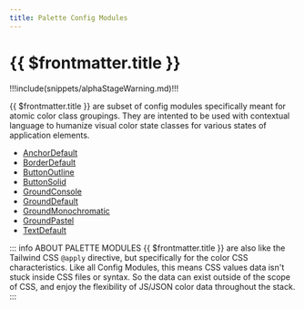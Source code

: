 ```yaml
---
title: Palette Config Modules
---
```


<script setup>
    import DocsPackageVersion from '../../../src/views/compos/DocsPackageVersion.vue'
</script>







# {{ $frontmatter.title }}

!!!include(snippets/alphaStageWarning.md)!!!

{{ $frontmatter.title }} are subset of config modules specifically meant for atomic color class groupings. They are intented to be used with contextual language to humanize visual color state classes for various states of application elements.


* [AnchorDefault](/modules/palettes/anchor-default)
* [BorderDefault](/modules/palettes/border-default)
* [ButtonOutline](/modules/palettes/button-outline)
* [ButtonSolid](/modules/palettes/button-solid)
* [GroundConsole](/modules/palettes/ground-console)
* [GroundDefault](/modules/palettes/ground-default)
* [GroundMonochromatic](/modules/palettes/ground-monochromatic)
* [GroundPastel](/modules/palettes/ground-pastel)
* [TextDefault](/modules/palettes/text-default)


::: info ABOUT PALETTE MODULES
{{ $frontmatter.title }} are also like the Tailwind CSS `@apply` directive, but specifically for the color CSS characteristics. Like all Config Modules, this means CSS values data isn't stuck inside CSS files or syntax. So the data can exist outside of the scope of CSS, and enjoy the flexibility of JS/JSON color data throughout the stack.
:::






<DocsPackageVersion/>
